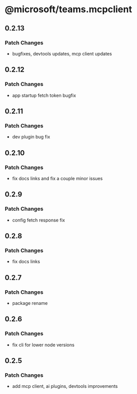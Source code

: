 # @microsoft/teams.mcpclient

## 0.2.13

### Patch Changes

-   bugfixes, devtools updates, mcp client updates

## 0.2.12

### Patch Changes

-   app startup fetch token bugfix

## 0.2.11

### Patch Changes

-   dev plugin bug fix

## 0.2.10

### Patch Changes

-   fix docs links and fix a couple minor issues

## 0.2.9

### Patch Changes

-   config fetch response fix

## 0.2.8

### Patch Changes

-   fix docs links

## 0.2.7

### Patch Changes

-   package rename

## 0.2.6

### Patch Changes

-   fix cli for lower node versions

## 0.2.5

### Patch Changes

-   add mcp client, ai plugins, devtools improvements
